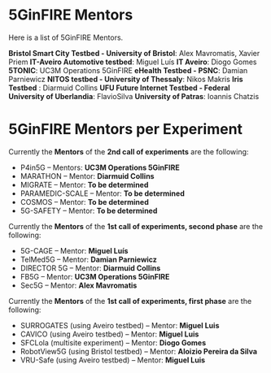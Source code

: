 <!-- TITLE: 5GinFIRE Mentors -->
<!-- SUBTITLE: The list of 5GinFIRE Mentors and assingments -->

# 5GinFIRE Mentors
Here is a list of 5GinFIRE Mentors. 

**Bristol Smart City Testbed - University of Bristol**: Alex Mavromatis, Xavier Priem
**IT-Aveiro Automotive testbed**: Miguel Luís
**IT Aveiro**: Diogo Gomes 
**5TONIC**: UC3M Operations 5GinFIRE
**eHealth Testbed - PSNC**: Damian Parniewicz
**NITOS testbed - University of Thessaly**: Nikos Makris
 **Iris Testbed** : Diarmuid Collins
**UFU Future Internet Testbed - Federal University of Uberlandia**: FlavioSilva
**University of Patras**: Ioannis Chatzis

# 5GinFIRE Mentors per Experiment
Currently the **Mentors** of the **2nd call of experiments** are the following:
* P4in5G – Mentors: **UC3M Operations 5GinFIRE**
* MARATHON – Mentor: **Diarmuid Collins** 
* MIGRATE – Mentor: **To be determined** 
* PARAMEDIC-SCALE – Mentor: **To be determined** 
* COSMOS – Mentor: **To be determined** 
* 5G-SAFETY – Mentor: **To be determined** 

Currently the **Mentors** of the **1st call of experiments, second phase** are the following:
* 5G-CAGE – Mentor: **Miguel Luís**
* TelMed5G – Mentor: **Damian Parniewicz** 
* DIRECTOR 5G – Mentor: **Diarmuid Collins**
* FB5G – Mentor: **UC3M Operations 5GinFIRE**
* Sec5G – Mentor: **Alex Mavromatis**

Currently the **Mentors** of the **1st call of experiments, first phase** are the following:
* SURROGATES (using Aveiro testbed) – Mentor: **Miguel Luis**
* CAVICO (using Aveiro testbed) – Mentor: **Miguel Luis**
* SFCLola (multisite experiment) – Mentor: **Diogo Gomes**
* RobotView5G (using Bristol testbed) – Mentor: **Aloizio Pereira da Silva**
* VRU-Safe (using Aveiro testbed) – Mentor: **Miguel Luis**

